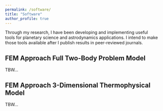 ```yaml
---
permalink: /software/
title: "Software"
author_profile: true
---
```


Through my research, I have been developing and implementing useful tools for
planetary science and astrodynamics applications.
I intend to make those tools available after I publish results in peer-reviewed journals.

## FEM Approach Full Two-Body Problem Model
TBW...

## FEM Approach 3-Dimensional Thermophysical Model
TBW...
